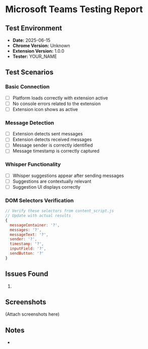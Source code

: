 # Microsoft Teams Testing Report

## Test Environment
- **Date:** 2025-06-15
- **Chrome Version:** Unknown
- **Extension Version:** 1.0.0
- **Tester:** YOUR_NAME

## Test Scenarios

### Basic Connection
- [ ] Platform loads correctly with extension active
- [ ] No console errors related to the extension
- [ ] Extension icon shows as active

### Message Detection
- [ ] Extension detects sent messages
- [ ] Extension detects received messages
- [ ] Message sender is correctly identified
- [ ] Message timestamp is correctly captured

### Whisper Functionality
- [ ] Whisper suggestions appear after sending messages
- [ ] Suggestions are contextually relevant
- [ ] Suggestion UI displays correctly

### DOM Selectors Verification
```javascript
// Verify these selectors from content_script.js
// Update with actual results
{
  messageContainer: '?',
  messages: '?',
  messageText: '?',
  sender: '?',
  timestamp: '?',
  inputField: '?',
  sendButton: '?'
}
```

## Issues Found
1. 

## Screenshots
(Attach screenshots here)

## Notes
- 
